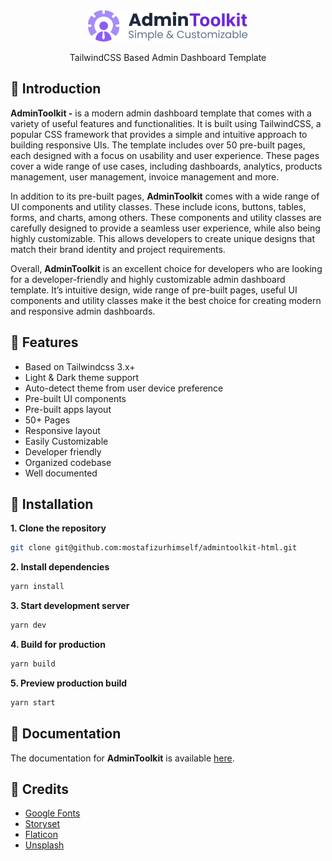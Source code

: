 <div align="center">
  <img src="./src/images/logo.png" height="50px">
  <p align="center">
    TailwindCSS Based Admin Dashboard Template
  </p>
</div>


## 📌 Introduction
**AdminToolkit -** is a modern admin dashboard template that comes with a variety of useful features and functionalities. It is built using TailwindCSS, a popular CSS framework that provides a simple and intuitive approach to building responsive UIs. The template includes over 50 pre-built pages, each designed with a focus on usability and user experience. These pages cover a wide range of use cases, including dashboards, analytics, products management, user management, invoice management and more.

In addition to its pre-built pages, **AdminToolkit** comes with a wide range of UI components and utility classes. These include icons, buttons, tables, forms, and charts, among others. These components and utility classes are carefully designed to provide a seamless user experience, while also being highly customizable. This allows developers to create unique designs that match their brand identity and project requirements.

Overall, **AdminToolkit** is an excellent choice for developers who are looking for a developer-friendly and highly customizable admin dashboard template. It’s intuitive design, wide range of pre-built pages, useful UI components and utility classes make it the best choice for creating modern and responsive admin dashboards.

## 📌 Features
- Based on Tailwindcss 3.x+
- Light & Dark theme support
- Auto-detect theme from user device preference
- Pre-built UI components
- Pre-built apps layout
- 50+ Pages
- Responsive layout
- Easily Customizable
- Developer friendly
- Organized codebase
- Well documented

## 📌 Installation
**1. Clone the repository**
```bash
git clone git@github.com:mostafizurhimself/admintoolkit-html.git
```

**2. Install dependencies**
```bash
yarn install
```

**3. Start development server**
```bash
yarn dev
```

**4. Build for production**
```bash
yarn build
```

**5. Preview production build**
```bash
yarn start
```

## 📌 Documentation
The documentation for **AdminToolkit** is available [here](./documentation.pdf).

## 📌 Credits
- [Google Fonts](https://fonts.google.com/)
- [Storyset](https://storyset.com/)
- [Flaticon](https://www.flaticon.com/)
- [Unsplash](https://unsplash.com/)





